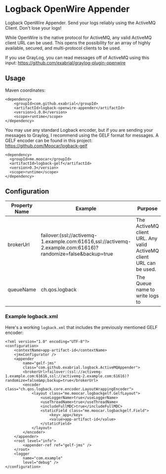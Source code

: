 # Logback OpenWire Appender
Logback OpenWire Appender. Send your logs reliably using the ActiveMQ Client. Don't lose your logs!

While OpenWire is the native protocol for ActiveMQ, any valid ActiveMQ client URL can be used. This opens the possibility for an array of highly available, secured, and multi-protocol clients to be used.

If you use GrayLog, you can read messages off of ActiveMQ using this input: https://github.com/exabrial/graylog-plugin-openwire

## Usage

Maven coordinates:

```
<dependency>
	<groupId>com.github.exabrial</groupId>
	<artifactId>logback-openwire-appender</artifactId>
	<version>1.0.0</version>
	<scope>runtime</scope>
</dependency>
```

You may use any standard Logback encoder, but if you are sending your messages to Graylog, I recommend using the GELF format for messages. A GELF encoder can be found in this project: https://github.com/Moocar/logback-gelf

```
<dependency>
  <groupId>me.moocar</groupId>
  <artifactId>logback-gelf</artifactId>
  <version>0.3</version>
  <scope>runtime</scope>
</dependency>
```


## Configuration

| Property Name      | Example                                                                                                      | Purpose                                                                             |
|--------------------|--------------------------------------------------------------------------------------------------------------|-------------------------------------------------------------------------------------|
| brokerUrl          | failover:(ssl://activemq-1.example.com:61616,ssl://activemq-2.example.com:61616)?randomize=false&backup=true | The ActiveMQ client URL. Any valid ActiveMQ client URL can be used.                 |
| queueName          | ch.qos.logback                                                                                               | The Queue name to write logs to                                                 |


### Example logback.xml

Here's a working `logback.xml` that includes the previously mentioned GELF encoder:

```
<?xml version="1.0" encoding="UTF-8"?>
<configuration>
	<contextName>app-artifact-id</contextName>
	<jmxConfigurator />
	<appender
		name="gelf-jms"
		class="com.github.exabrial.logback.ActiveMQAppender">
		<brokerUrl>failover:(ssl://activemq-1.example.com:61616,ssl://activemq-2.example.com:61616)?randomize=false&mp;backup=true</brokerUrl>
		<encoder class="ch.qos.logback.core.encoder.LayoutWrappingEncoder">
			<layout class="me.moocar.logbackgelf.GelfLayout">
				<useLoggerName>true</useLoggerName>
				<useThreadName>true</useThreadName>
				<includeFullMDC>true</includeFullMDC>
				<staticField class="me.moocar.logbackgelf.Field">
					<key>_app</key>
					<value>app-artifact-id</value>
				</staticField>
			</layout>
		</encoder>
	</appender>
	<root level="info">
		<appender-ref ref="gelf-jms" />
	</root>
	<logger
		name="com.example"
		level="debug" />
</configuration>
```
